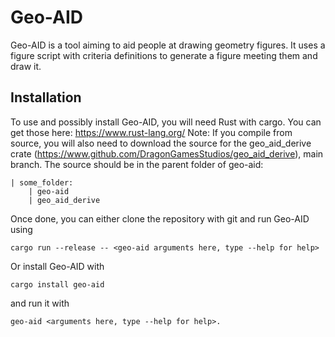 # Geo-AID

Geo-AID is a tool aiming to aid people at drawing geometry figures. It uses a figure script with criteria definitions to generate a figure meeting them and draw it. 

## Installation
To use and possibly install Geo-AID, you will need Rust with cargo. You can get those here: https://www.rust-lang.org/
Note: If you compile from source, you will also need to download the source for the geo_aid_derive crate (https://www.github.com/DragonGamesStudios/geo_aid_derive), main branch. The source should be in the parent folder of geo-aid:

```
| some_folder:
    | geo-aid
    | geo_aid_derive
```

Once done, you can either clone the repository with git and run Geo-AID using
```
cargo run --release -- <geo-aid arguments here, type --help for help>
```

Or install Geo-AID with
```
cargo install geo-aid
```

and run it with
```
geo-aid <arguments here, type --help for help>.
```